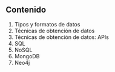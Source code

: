 ## Contenido

1. Tipos y formatos de datos
2. Técnicas de obtención de datos
3. Técnicas de obtención de datos: APIs
4. SQL
5. NoSQL
6. MongoDB
7. Neo4j
